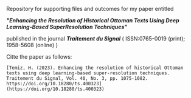 Repository for supporting files and outcomes for my paper entitled

 ___"Enhancing the Resolution of Historical Ottoman Texts Using Deep Learning-Based SuperResolution Techniques"___ 

published in the journal ___Traitement du Signal___ ( ISSN:0765-0019 (print); 1958-5608 (online) )

Citte the paper as follows:

    [Temiz, H. (2023). Enhancing the resolution of historical Ottoman texts using deep learning-based super-resolution techniques. Traitement du Signal, Vol. 40, No. 3, pp. 1075-1082. https://doi.org/10.18280/ts.400323](https://doi.org/10.18280/ts.400323)

